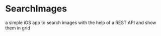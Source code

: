 # SearchImages
a simple iOS app to search images with the help of a REST API and show them in grid 
